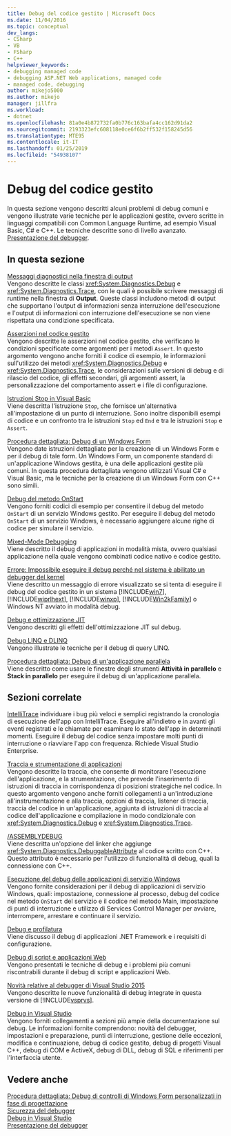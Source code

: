 ```yaml
---
title: Debug del codice gestito | Microsoft Docs
ms.date: 11/04/2016
ms.topic: conceptual
dev_langs:
- CSharp
- VB
- FSharp
- C++
helpviewer_keywords:
- debugging managed code
- debugging ASP.NET Web applications, managed code
- managed code, debugging
author: mikejo5000
ms.author: mikejo
manager: jillfra
ms.workload:
- dotnet
ms.openlocfilehash: 81a0e4b872732fa0b776c163bafa4cc162d91da2
ms.sourcegitcommit: 2193323efc608118e0ce6f6b2ff532f158245d56
ms.translationtype: MTE95
ms.contentlocale: it-IT
ms.lasthandoff: 01/25/2019
ms.locfileid: "54938107"
---
```

# <a name="debugging-managed-code"></a>Debug del codice gestito

In questa sezione vengono descritti alcuni problemi di debug comuni e vengono illustrate varie tecniche per le applicazioni gestite, ovvero scritte in linguaggi compatibili con Common Language Runtime, ad esempio Visual Basic, C# e C++. Le tecniche descritte sono di livello avanzato. [Presentazione del debugger](../debugger/debugger-feature-tour.md).

## <a name="in-this-section"></a>In questa sezione

[Messaggi diagnostici nella finestra di output](../debugger/diagnostic-messages-in-the-output-window.md)  
Vengono descritte le classi <xref:System.Diagnostics.Debug> e <xref:System.Diagnostics.Trace>, con le quali è possibile scrivere messaggi di runtime nella finestra di **Output**. Queste classi includono metodi di output che supportano l'output di informazioni senza interruzione dell'esecuzione e l'output di informazioni con interruzione dell'esecuzione se non viene rispettata una condizione specificata.

[Asserzioni nel codice gestito](../debugger/assertions-in-managed-code.md)  
Vengono descritte le asserzioni nel codice gestito, che verificano le condizioni specificate come argomenti per i metodi `Assert`. In questo argomento vengono anche forniti il codice di esempio, le informazioni sull'utilizzo dei metodi <xref:System.Diagnostics.Debug> e <xref:System.Diagnostics.Trace>, le considerazioni sulle versioni di debug e di rilascio del codice, gli effetti secondari, gli argomenti assert, la personalizzazione del comportamento assert e i file di configurazione.

[Istruzioni Stop in Visual Basic](../debugger/stop-statements-in-visual-basic.md)  
Viene descritta l'istruzione `Stop`, che fornisce un'alternativa all'impostazione di un punto di interruzione. Sono inoltre disponibili esempi di codice e un confronto tra le istruzioni `Stop` ed `End` e tra le istruzioni `Stop` e `Assert`.

[Procedura dettagliata: Debug di un Windows Form](../debugger/walkthrough-debugging-a-windows-form.md)  
Vengono date istruzioni dettagliate per la creazione di un Windows Form e per il debug di tale form. Un Windows Form, un componente standard di un'applicazione Windows gestita, è una delle applicazioni gestite più comuni. In questa procedura dettagliata vengono utilizzati Visual C# e Visual Basic, ma le tecniche per la creazione di un Windows Form con C++ sono simili.

[Debug del metodo OnStart](../debugger/how-to-debug-the-onstart-method.md)  
Vengono forniti codici di esempio per consentire il debug del metodo `OnStart` di un servizio Windows gestito. Per eseguire il debug del metodo `OnStart` di un servizio Windows, è necessario aggiungere alcune righe di codice per simulare il servizio.

[Mixed-Mode Debugging](../debugger/debugging-mixed-mode-applications.md)  
Viene descritto il debug di applicazioni in modalità mista, ovvero qualsiasi applicazione nella quale vengono combinati codice nativo e codice gestito.

[Errore: Impossibile eseguire il debug perché nel sistema è abilitato un debugger del kernel](../debugger/error-debugging-isn-t-possible-because-a-kernel-debugger-is-enabled-on-the-system.md)  
Viene descritto un messaggio di errore visualizzato se si tenta di eseguire il debug del codice gestito in un sistema [!INCLUDE[win7](../debugger/includes/win7_md.md)], [!INCLUDE[wiprlhext](../debugger/includes/wiprlhext_md.md)], [!INCLUDE[winxp](../code-quality/includes/winxp_md.md)], [!INCLUDE[Win2kFamily](../code-quality/includes/win2kfamily_md.md)] o Windows NT avviato in modalità debug.

[Debug e ottimizzazione JIT](../debugger/jit-optimization-and-debugging.md)  
Vengono descritti gli effetti dell'ottimizzazione JIT sul debug.

[Debug LINQ e DLINQ](../debugger/debugging-linq.md)  
Vengono illustrate le tecniche per il debug di query LINQ.

[Procedura dettagliata: Debug di un'applicazione parallela](../debugger/walkthrough-debugging-a-parallel-application.md)  
Viene descritto come usare le finestre degli strumenti **Attività in parallelo** e **Stack in parallelo** per eseguire il debug di un'applicazione parallela.

## <a name="related-sections"></a>Sezioni correlate

[IntelliTrace](../debugger/intellitrace.md) individuare i bug più veloci e semplici registrando la cronologia di esecuzione dell'app con IntelliTrace. Eseguire all'indietro e in avanti gli eventi registrati e le chiamate per esaminare lo stato dell'app in determinati momenti. Eseguire il debug del codice senza impostare molti punti di interruzione o riavviare l'app con frequenza. Richiede Visual Studio Enterprise.

[Traccia e strumentazione di applicazioni](/dotnet/framework/debug-trace-profile/tracing-and-instrumenting-applications)  
Vengono descritte la traccia, che consente di monitorare l'esecuzione dell'applicazione, e la strumentazione, che prevede l'inserimento di istruzioni di traccia in corrispondenza di posizioni strategiche nel codice. In questo argomento vengono anche forniti collegamenti a un'introduzione all'instrumentazione e alla traccia, opzioni di traccia, listener di traccia, traccia del codice in un'applicazione, aggiunta di istruzioni di traccia al codice dell'applicazione e compilazione in modo condizionale con <xref:System.Diagnostics.Debug> e <xref:System.Diagnostics.Trace>.

[/ASSEMBLYDEBUG](/cpp/build/reference/assemblydebug-add-debuggableattribute)  
Viene descritta un'opzione del linker che aggiunge <xref:System.Diagnostics.DebuggableAttribute> al codice scritto con C++. Questo attributo è necessario per l'utilizzo di funzionalità di debug, quali la connessione con C++.

[Esecuzione del debug delle applicazioni di servizio Windows](/dotnet/framework/windows-services/how-to-debug-windows-service-applications)  
Vengono fornite considerazioni per il debug di applicazioni di servizio Windows, quali: impostazione, connessione al processo, debug del codice nel metodo `OnStart` del servizio e il codice nel metodo Main, impostazione di punti di interruzione e utilizzo di Services Control Manager per avviare, interrompere, arrestare e continuare il servizio.

[Debug e profilatura](/dotnet/framework/debug-trace-profile/index)  
Viene discusso il debug di applicazioni .NET Framework e i requisiti di configurazione.

[Debug di script e applicazioni Web](/visualstudio/debugger/how-to-enable-debugging-for-aspnet-applications)  
Vengono presentati le tecniche di debug e i problemi più comuni riscontrabili durante il debug di script e applicazioni Web.

[Novità relative al debugger di Visual Studio 2015](../debugger/what-s-new-for-the-debugger-in-visual-studio.md)  
Vengono descritte le nuove funzionalità di debug integrate in questa versione di [!INCLUDE[vsprvs](../code-quality/includes/vsprvs_md.md)].

[Debug in Visual Studio](../debugger/debugger-feature-tour.md)  
Vengono forniti collegamenti a sezioni più ampie della documentazione sul debug. Le informazioni fornite comprendono: novità del debugger, impostazioni e preparazione, punti di interruzione, gestione delle eccezioni, modifica e continuazione, debug di codice gestito, debug di progetti Visual C++, debug di COM e ActiveX, debug di DLL, debug di SQL e riferimenti per l'interfaccia utente.

## <a name="see-also"></a>Vedere anche

[Procedura dettagliata: Debug di controlli di Windows Form personalizzati in fase di progettazione](/dotnet/framework/winforms/controls/walkthrough-debugging-custom-windows-forms-controls-at-design-time)  
[Sicurezza del debugger](../debugger/debugger-security.md)  
[Debug in Visual Studio](../debugger/index.md)  
[Presentazione del debugger](../debugger/debugger-feature-tour.md)